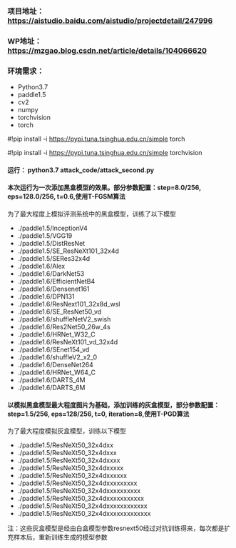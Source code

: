 ### 项目地址：https://aistudio.baidu.com/aistudio/projectdetail/247996

### WP地址：https://mzgao.blog.csdn.net/article/details/104066620


### 环境需求：
- Python3.7
- paddle1.5
- cv2
- numpy
- torchvision
- torch

#!pip install -i https://pypi.tuna.tsinghua.edu.cn/simple torch

#!pip install -i https://pypi.tuna.tsinghua.edu.cn/simple torchvision


#### 运行： python3.7 attack_code/attack_second.py

#### 本次运行为一次添加黑盒模型的效果。部分参数配置：step=8.0/256, eps=128.0/256, t=0.6,使用T-FGSM算法

为了最大程度上模拟评测系统中的黑盒模型，训练了以下模型

- ./paddle1.5/InceptionV4
- ./paddle1.5/VGG19
- ./paddle1.5/DistResNet
- ./paddle1.5/SE_ResNeXt101_32x4d
- ./paddle1.5/SERes32x4d
- ./paddle1.6/Alex
- ./paddle1.6/DarkNet53
- ./paddle1.6/EfficientNetB4
- ./paddle1.6/Densenet161
- ./paddle1.6/DPN131
- ./paddle1.6/ResNext101_32x8d_wsl
- ./paddle1.6/SE_ResNet50_vd
- ./paddle1.6/shuffleNetV2_swish
- ./paddle1.6/Res2Net50_26w_4s
- ./paddle1.6/HRNet_W32_C
- ./paddle1.6/ResNeXt101_vd_32x4d
- ./paddle1.6/SEnet154_vd
- ./paddle1.6/shuffleV2_x2_0
- ./paddle1.6/DenseNet264
- ./paddle1.6/HRNet_W64_C
- ./paddle1.6/DARTS_4M
- ./paddle1.6/DARTS_6M

#### 以模拟黑盒模型最大程度图片为基础，添加训练的灰盒模型，部分参数配置：step=1.5/256, eps=128/256, t=0, iteration=8,使用T-PGD算法 

为了最大程度模拟灰盒模型，训练以下模型

- ./paddle1.5/ResNeXt50_32x4dxx
- ./paddle1.5/ResNeXt50_32x4dxxx
- ./paddle1.5/ResNeXt50_32x4dxxxx
- ./paddle1.5/ResNeXt50_32x4dxxxxx
- ./paddle1.5/ResNeXt50_32x4dxxxxxx
- ./paddle1.5/ResNeXt50_32x4dxxxxxxxxx
- ./paddle1.5/ResNeXt50_32x4dxxxxxxxxxx
- ./paddle1.5/ResNeXt50_32x4dxxxxxxxxxxx
- ./paddle1.5/ResNeXt50_32x4dxxxxxxxxxxxx
- ./paddle1.5/ResNeXt50_32x4dxxxxxxxxxxxxx

注：这些灰盒模型是经由白盒模型参数resnext50经过对抗训练得来，每次都是扩充样本后，重新训练生成的模型参数
